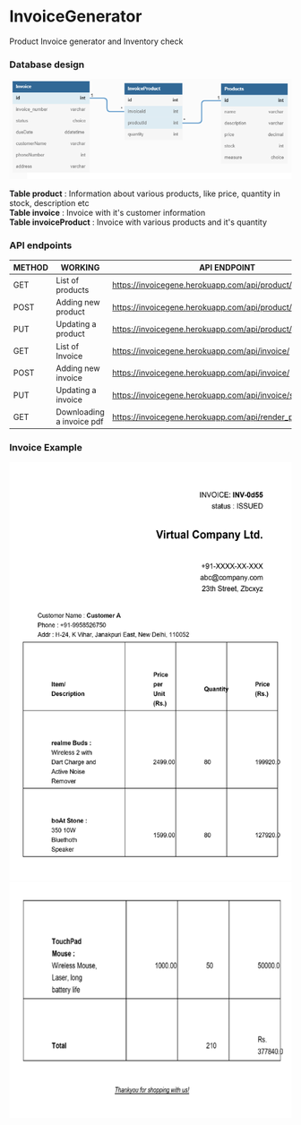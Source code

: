 # InvoiceGenerator
Product Invoice generator and Inventory check

### Database design
![alt text](https://github.com/Vashuev/InvoiceGenerator/blob/main/assests/dbdiagram.png?raw=true)

**Table product** : Information about various products, like price, quantity in stock, description etc\
**Table invoice** : Invoice with it's customer information\
**Table invoiceProduct** : Invoice with various products and it's quantity  

### API endpoints
| METHOD  | WORKING | API ENDPOINT | 
| ------------- | ------------- | ------------- |
| GET  | List of products  | https://invoicegene.herokuapp.com/api/product/ |
| POST  | Adding new product  | https://invoicegene.herokuapp.com/api/product/ | 
| PUT | Updating a product |  https://invoicegene.herokuapp.com/api/product/slug/ | 
| GET  | List of Invoice | https://invoicegene.herokuapp.com/api/invoice/  |
| POST  | Adding new invoice  | https://invoicegene.herokuapp.com/api/invoice/ | 
| PUT | Updating a invoice | https://invoicegene.herokuapp.com/api/invoice/slug/ |  
| GET  | Downloading a invoice pdf | https://invoicegene.herokuapp.com/api/render_pdf_view/slug/ |

### Invoice Example

![alt text](https://github.com/Vashuev/InvoiceGenerator/blob/main/assests/page1.jpg?raw=true)
![alt text](https://github.com/Vashuev/InvoiceGenerator/blob/main/assests/page2.jpg?raw=true)
